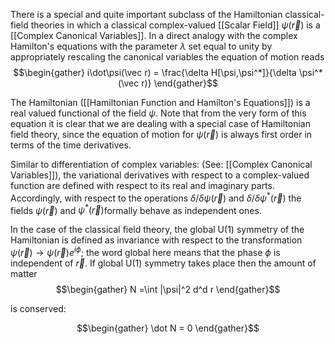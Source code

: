 There is a special and quite important subclass of the Hamiltonian classical-field theories in which a classical complex-valued [[Scalar Field]] $\psi(\vec r)$ is a [[Complex Canonical Variables]]. In a direct analogy with the complex Hamilton's equations with the parameter $\lambda$ set equal to unity by appropriately rescaling the canonical variables the equation of motion reads
$$\begin{gather} i\dot\psi(\vec r) = \frac{\delta H[\psi,\psi^*]}{\delta \psi^*(\vec r)} \end{gather}$$

The Hamiltonian ([[Hamiltonian Function and Hamilton's Equations]]) is a real valued functional of the field $\psi$. Note that from the very form of this equation it is clear that we are dealing with a special case of Hamiltonian field theory, since the equation of motion for $\psi(\vec r)$ is always first order in terms of the time derivatives.

Similar to differentiation of complex variables: (See: [[Complex Canonical Variables]]), the variational derivatives with respect to a complex-valued function are defined with respect to its real and imaginary parts. Accordingly, with respect to the operations $\delta/\delta\psi(\vec r)$ and $\delta/\delta\psi^*(\vec r)$ the fields $\psi(\vec r)$ and $\psi^*(\vec r)$formally behave as independent ones. 


In the case of the classical field theory, the global U(1) symmetry of the Hamiltonian is defined as invariance with respect to the transformation $\psi(\vec r) \to \psi(\vec r)e^{i\phi}$; the word global here means that the phase $\phi$ is independent of $\vec r$. If global U(1) symmetry takes place then the amount of matter 
$$\begin{gather} N =\int |\psi|^2 d^d r \end{gather}$$

is conserved: 

$$\begin{gather} \dot N = 0 \end{gather}$$